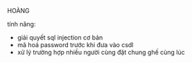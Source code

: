 HOÀNG

tính năng:
- giải quyết sql injection cơ bản
- mã hoá password trước khi đưa vào csdl
- xử lý trường hợp nhiều người cùng đặt chung ghế cùng lúc
